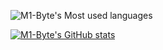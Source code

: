 ![M1-Byte's Most used languages](https://github-readme-stats.vercel.app/api/top-langs?username=GitPinkRabbit&show_icons=true&count_private=true&theme=gotham)

[![M1-Byte's GitHub stats](https://github-readme-stats.vercel.app/api?username=M1-Byte)](https://github.com/anuraghazra/github-readme-stats)
